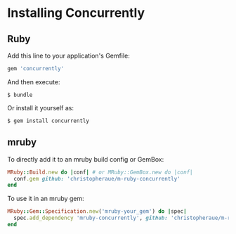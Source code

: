 # Installing Concurrently

## Ruby

Add this line to your application's Gemfile:

```ruby
gem 'concurrently'
```

And then execute:

```
$ bundle
```

Or install it yourself as:

```
$ gem install concurrently
```


## mruby

To directly add it to an mruby build config or GemBox:

```ruby
MRuby::Build.new do |conf| # or MRuby::GemBox.new do |conf|
  conf.gem github: 'christopheraue/m-ruby-concurrently'
end
```

To use it in an mruby gem:

```ruby
MRuby::Gem::Specification.new('mruby-your_gem') do |spec|
  spec.add_dependency 'mruby-concurrently', github: 'christopheraue/m-ruby-concurrently'
end
```